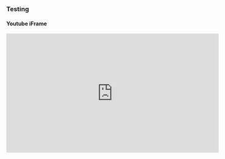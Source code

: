 ### Testing

#### Youtube iFrame
<iframe width="560" height="315" src="https://www.youtube.com/embed/jhGhDGpIW8w?si=9VjNqyDdzGcaMsdZ" title="YouTube video player" frameborder="0" allow="accelerometer; autoplay; clipboard-write; encrypted-media; gyroscope; picture-in-picture; web-share" allowfullscreen></iframe>
